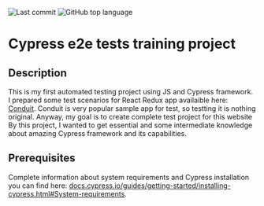 ![Last commit](https://img.shields.io/github/last-commit/startrug/Conduit.Cypress.E2ETests?color=9cf&logo=git)
![GitHub top language](https://img.shields.io/github/languages/top/startrug/Conduit.Cypress.E2ETests?color=blue)

# Cypress e2e tests training project

## Description
This is my first automated testing project using JS and Cypress framework. I prepared some test scenarios for React Redux app availaible here: [Conduit](https://react-redux.realworld.io/#/). Conduit is very popular sample app for test, so testting it is nothing original. Anyway, my goal is to create complete test project for this website
By this project, I wanted to get essential and some intermediate knowledge about amazing Cypress framework and its capabilities.

## Prerequisites
Complete information about system requirements and Cypress installation you can find here: [docs.cypress.io/guides/getting-started/installing-cypress.html#System-requirements](https://docs.cypress.io/guides/getting-started/installing-cypress.html#System-requirements).